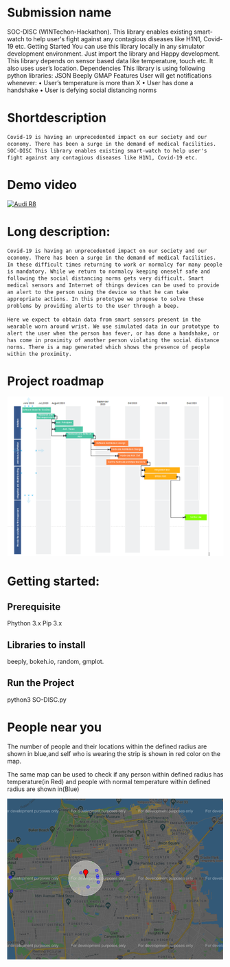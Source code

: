 # Submission name
SOC-DISC (WINTechon-Hackathon). This library enables existing smart-watch to help user's fight against any contagious diseases like H1N1, Covid-19 etc. Getting Started You can use this library locally in any simulator development environment. Just import the library and Happy development. This library depends on sensor based data like temperature, touch etc. It also uses user’s location. Dependencies This library is using following python libraries: JSON Beeply GMAP Features User will get notifications whenever: • User’s temperature is more than X • User has done a handshake • User is defying social distancing norms

# Shortdescription
    Covid-19 is having an unprecedented impact on our society and our economy. There has been a surge in the demand of medical facilities. SOC-DISC This library enables existing smart-watch to help user's fight against any contagious diseases like H1N1, Covid-19 etc.
    
# Demo video
[![Audi R8](http://img.youtube.com/vi/KOxbO0EI4MA/0.jpg)](https://www.youtube.com/watch?v=KOxbO0EI4MA "Audi R8")
  
#    Long description:
    Covid-19 is having an unprecedented impact on our society and our economy. There has been a surge in the demand of medical facilities. In these difficult times returning to work or normalcy for many people is mandatory. While we return to normalcy keeping oneself safe and following the social distancing norms gets very difficult. Smart medical sensors and Internet of things devices can be used to provide an alert to the person using the device so that he can take appropriate actions. In this prototype we propose to solve these problems by providing alerts to the user through a beep. 

    Here we expect to obtain data from smart sensors present in the wearable worn around wrist. We use simulated data in our prototype to alert the user when the person has fever, or has done a handshake, or has come in proximity of another person violating the social distance norms. There is a map generated which shows the presence of people within the proximity.

# Project roadmap
![Roadmap](./roadmap1.PNG)

# Getting started:
## Prerequisite
Phython 3.x
Pip 3.x
## Libraries to install
beeply,  bokeh.io, random, gmplot.

## Run the Project
python3 SO-DISC.py

# People near you

The number of people and their locations within the defined radius are shown in blue,and self who is wearing the strip is shown in red color on the map.

The same map can be used to check if any person within defined radius has temperature(in Red) and people with normal temperature within defined radius are shown in(Blue) 

![Check COVID suspect](./Map.PNG)

